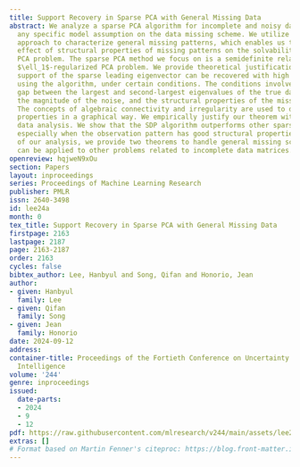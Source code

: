 ```yaml
---
title: Support Recovery in Sparse PCA with General Missing Data
abstract: We analyze a sparse PCA algorithm for incomplete and noisy data without
  any specific model assumption on the data missing scheme. We utilize a graphical
  approach to characterize general missing patterns, which enables us to analyze the
  effect of structural properties of missing patterns on the solvability of sparse
  PCA problem. The sparse PCA method we focus on is a semidefinite relaxation of the
  $\ell_1$-regularized PCA problem. We provide theoretical justification that  the
  support of the sparse leading eigenvector can be recovered with high probability
  using the algorithm, under certain conditions. The conditions involve the spectral
  gap between the largest and second-largest eigenvalues of the true data matrix,
  the magnitude of the noise, and the structural properties of the missing pattern.
  The concepts of algebraic connectivity and irregularity are used to describe the
  properties in a graphical way. We empirically justify our theorem with synthetic
  data analysis. We show that the SDP algorithm outperforms other sparse PCA approaches
  especially when the observation pattern has good structural properties. As a by-product
  of our analysis, we provide two theorems to handle general missing schemes, which
  can be applied to other problems related to incomplete data matrices.
openreview: hqjweN9xOu
section: Papers
layout: inproceedings
series: Proceedings of Machine Learning Research
publisher: PMLR
issn: 2640-3498
id: lee24a
month: 0
tex_title: Support Recovery in Sparse PCA with General Missing Data
firstpage: 2163
lastpage: 2187
page: 2163-2187
order: 2163
cycles: false
bibtex_author: Lee, Hanbyul and Song, Qifan and Honorio, Jean
author:
- given: Hanbyul
  family: Lee
- given: Qifan
  family: Song
- given: Jean
  family: Honorio
date: 2024-09-12
address:
container-title: Proceedings of the Fortieth Conference on Uncertainty in Artificial
  Intelligence
volume: '244'
genre: inproceedings
issued:
  date-parts:
  - 2024
  - 9
  - 12
pdf: https://raw.githubusercontent.com/mlresearch/v244/main/assets/lee24a/lee24a.pdf
extras: []
# Format based on Martin Fenner's citeproc: https://blog.front-matter.io/posts/citeproc-yaml-for-bibliographies/
---
```

